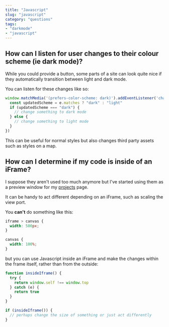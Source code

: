 ```yaml
---
title: "Javascript"
slug: "javascript"
category: "questions"
tags:
- "darkmode"
- "javascript"
---
```


## How can I listen for user changes to their colour scheme (ie dark mode)?

While you could provide a button, some parts of a site can look quite nice if they automatically transition between light and dark mode.

You can listen for these changes like so:

```javascript
window.matchMedia('(prefers-color-scheme: dark)').addEventListener('change', e => {
  const updatedScheme = e.matches ? "dark" : "light"
  if (updatedScheme === "dark") {
    // change something to dark mode
  } else {
    // change something to light mode
  }
})
```

This can be useful for normal styles but also changes third party assets such as styles on a map.

## How can I determine if my code is inside of an iFrame?

I suppose they aren't used too much anymore but I've started using them as a preview window for my [projects](/projects) page.

It can be handy to act different depending on an iFrame, such as scaling the view port.

You **can't** do something like this:

```css
iframe > canvas {
  width: 500px;
}

canvas {
  width: 100%;
}
```

but you can use Javascript inside an iFrame and make the changes within the frame itself, rather than from the outside:

```javascript
function insideIframe() {
  try {
    return window.self !== window.top
  } catch (e) {
    return true
  }
}

if (insideIframe()) {
  // perhaps change the size of something or just act differently
}
```